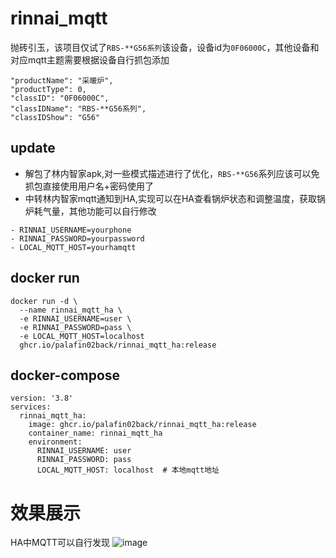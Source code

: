 # rinnai_mqtt
抛砖引玉，该项目仅试了`RBS-**G56系列`该设备，设备id为`0F06000C`，其他设备和对应mqtt主题需要根据设备自行抓包添加
```
"productName": "采暖炉",
"productType": 0,
"classID": "0F06000C",
"classIDName": "RBS-**G56系列",
"classIDShow": "G56"
```
## update
- 解包了林内智家apk,对一些模式描述进行了优化，`RBS-**G56`系列应该可以免抓包直接使用用户名+密码使用了
- 中转林内智家mqtt通知到HA,实现可以在HA查看锅炉状态和调整温度，获取锅炉耗气量，其他功能可以自行修改
```
- RINNAI_USERNAME=yourphone
- RINNAI_PASSWORD=yourpassword
- LOCAL_MQTT_HOST=yourhamqtt
```


## docker run 
```
docker run -d \
  --name rinnai_mqtt_ha \
  -e RINNAI_USERNAME=user \
  -e RINNAI_PASSWORD=pass \
  -e LOCAL_MQTT_HOST=localhost 
  ghcr.io/palafin02back/rinnai_mqtt_ha:release
```

## docker-compose
```
version: '3.8'
services:
  rinnai_mqtt_ha:
    image: ghcr.io/palafin02back/rinnai_mqtt_ha:release
    container_name: rinnai_mqtt_ha
    environment:
      RINNAI_USERNAME: user
      RINNAI_PASSWORD: pass
      LOCAL_MQTT_HOST: localhost  # 本地mqtt地址
```
# 效果展示
HA中MQTT可以自行发现
![image](https://github.com/user-attachments/assets/4ec03ab1-56ab-4574-9f59-13eea7ad464c)


